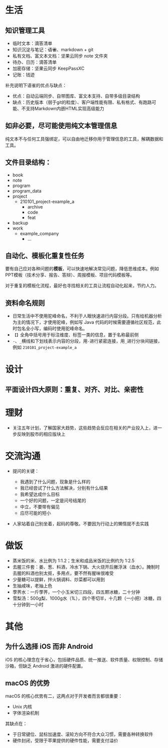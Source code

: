 # 生活

## 知识管理工具
- 临时文本：滴答清单
- 知识沉淀与笔记：~~语雀~~、markdown + git
- 私有文档、富文本文档：坚果云同步 note 文件夹
- 待办、日历：滴答清单
- 加密存储：坚果云同步 KeepPassXC
- 记账：钱迹

补充说明下语雀的优点与缺点：
- 优点：自动云端同步、自带图库、富文本支持、自带多级目录结构
- 缺点：历史版本（弱于git的粒度）、客户端性能有限、私有格式、有跑路可能、不支持Markdown内嵌HTML实现高级能力

## 如非必要，尽可能使用纯文本管理信息

纯文本不与任何工具强绑定，可以自由地迁移你用于管理信息的工具，解耦数据和工具。

## 文件目录结构：
 - book
 - note
 - program
 - program_data
 - project
    - 210101_project-example_a
      - archive
      - code
      - feat
 - backup
 - work
    - example_company
       - ...
  
## 自动化、模板化重复性任务
要有自己应对各种问题的**模板**，可以快速地解决常见问题，降低思维成本。例如PPT模板（技术分享、报告、答辩）、周报模板、项目代码模板等。

对于重复的模板化流程，最好也寻找相关的工具让流程自动化起来，节约人力。


## 资料命名规则
- 日常生活中不使用驼峰命名，不利于人眼快速进行内容分段。只有给机器分析为主的情况下，才使用驼峰，例如写 Java 代码的时候需要遵循社区规范，此时包名全小写，编码时使用驼峰命名。
- `【】`全角中括号用于标注维度、标签一类的信息，置于名称最前侧
- `-`、`_`横线和下划线表示内容的分段，用`-`进行紧密连接，用`_`进行分块间链接，例如 `210101_project-example_a`


# 设计

## 平面设计四大原则：重复、对齐、对比、亲密性

# 理财

- 关注五年计划，了解国家大趋势，这些趋势会反应在相关的产业投入上，进一步反映到股市的相应版块上


# 交流沟通

- 提问的关键：
   - 我遇到了什么问题，现象是什么样的
   - 我已经尝试了什么方法解决，分别有什么结果
   - 我希望达成什么目标
   - 一个好的问题，一定是问号结尾的
   - 中立，不要带有偏见
   - 应尽可能的短小
  
- 人家站着自己别坐着，起码的尊敬。不要因为行动上的懒惰就不去实践


# 做饭

- 蒸米饭的米、水比例为 1:1.2；生米和成品米饭的比例约为 1:2.5
- 去腥三件套：姜、葱、料酒，冷水下锅、大火烧开后撇浮沫（血水）。腌制时去腥的料酒也别太抠，多用点，要不然有腥味很难受
- 少量糖可以提鲜，拌火锅调料、炒菜都可以用到
- 生抽咸味，老抽上色
- 荸荠水：一斤荸荠，一个小玉米切三四段，四五颗冰糖，二十分钟
- 雪梨汤：500g梨、1000g水（1L），四个枣切半，十几颗（一小把）冰糖，四十分钟到一小时

# 其他

## 为什么选择 iOS 而非 Android

iOS 的核心理念在于省心，包括硬件品质、统一推送、软件质量、权限控制、存储沙箱，但缺乏 Android 激进的硬件配置。

## macOS 的优势

macOS 的核心优势有二，这两点对于开发者而言都很重要：
- Unix 内核 
- 字体渲染机制

其缺点在：
- 于日常键位、鼠标加速度、滚轮方向不符合大众习惯，需要各种转换软件
- 硬件封闭，受限于苹果提供的硬件性能，需要支付溢价
